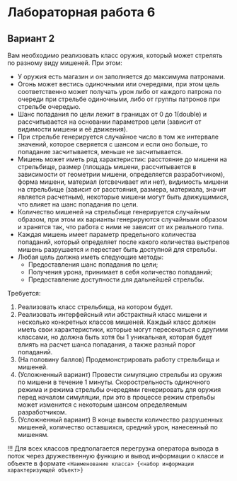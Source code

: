 # Лабораторная работа 6
## Вариант 2
Вам необходимо реализовать класс оружия, который может стрелять по разному виду мишеней. При этом:
- У оружия есть магазин и он заполняется до максимума патронами.
- Огонь может вестись одиночными или очередями, при этом цель соответственно может получать урон либо от каждого патрона по очереди при стрельбе одиночными, либо от группы патронов при стрельбе очередью.
- Шанс попадания по цели лежит в границах от 0 до 1(double) и рассчитывается на основании параметров цели (зависит от видимости мишени и её движения).
- При стрельбе генерируется случайное число в том же интервале значений, которое сверяется с шансом и если оно больше, то попадание засчитывается, меньше не засчитывается.
- Мишень может иметь ряд характеристик: расстояние до мишени на стрельбище, размер (площадь мишени, рассчитывается в зависимости от геометрии мишени, определяется разработчиком), форма мишени, материал (отсвечивает или нет), видимость мишени на стрельбище (зависит от расстояния, размера, материала, значит является расчетным), некоторые мишени могут быть движущимися, что влияет на шанс попадания по цели.
- Количество мишеней на стрельбище генерируется случайным образом, при этом их варианты генерируются случайными образом и хранятся так, что работа с ними не зависит от их реального типа.
- Каждая мишень имеет параметр предельного количества попаданий, который определяет после какого количества выстрелов мишень разрушается и перестает быть доступной для стрельбы.
- Любая цель должна иметь следующие методы:
	- Предоставления шанс попадания по цели;
	- Получения урона, принимает в себя количество попаданий;
	- Предоставление доступности для дальнейшей стрельбы.

Требуется:
1. Реализовать класс стрельбища, на котором будет.
2. Реализовать интерфейсный или абстрактный класс мишени и несколько конкретных классов мишеней. Каждый класс должен иметь свои характеристики, которые могут пересекаться с другими классами, но должна быть хотя бы 1 уникальная, которая будет влиять на расчет шанса попадания, а также разный порог попаданий.
3. (На половину баллов) Продемонстрировать работу стрельбища и мишеней.
4. (Усложненный вариант) Провести симуляцию стрельбы из оружия по мишени в течение 1 минуты. Скорострельность одиночного режима и режима стрельбы очередями генерировать для оружия перед началом симуляции, при это в процессе режим стрельбы может изменится с некоторым шансом определяемым разработчиком.
5. (Усложненный вариант) В конце вывести количество разрушенных мишеней, количество оставшихся, средний урон, нанесенный по мишеням.

!!! Для всех классов предполагается перегрузка оператора вывода в поток через дружественную функцию и вывод информации о классе и объекте в формате `<Наименование класса> {<набор информации характеризующей объект>}`
